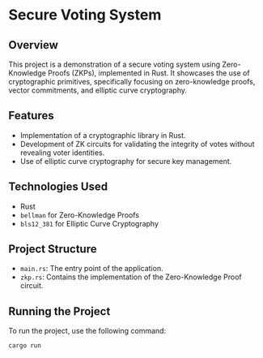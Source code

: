# Secure Voting System

## Overview
This project is a demonstration of a secure voting system using Zero-Knowledge Proofs (ZKPs), implemented in Rust. It showcases the use of cryptographic primitives, specifically focusing on zero-knowledge proofs, vector commitments, and elliptic curve cryptography.

## Features
- Implementation of a cryptographic library in Rust.
- Development of ZK circuits for validating the integrity of votes without revealing voter identities.
- Use of elliptic curve cryptography for secure key management.

## Technologies Used
- Rust
- `bellman` for Zero-Knowledge Proofs
- `bls12_381` for Elliptic Curve Cryptography

## Project Structure
- `main.rs`: The entry point of the application.
- `zkp.rs`: Contains the implementation of the Zero-Knowledge Proof circuit.

## Running the Project
To run the project, use the following command:
```bash
cargo run
